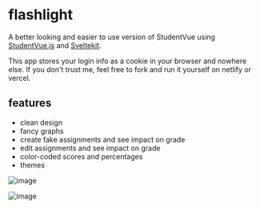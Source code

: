 # flashlight

A better looking and easier to use version of StudentVue using [StudentVue.js](https://github.com/StudentVue/StudentVue.js) and [Sveltekit](https://kit.svelte.dev).

This app stores your login info as a cookie in your browser and nowhere else. If you don't trust me, feel free to fork and run it yourself on netlify or vercel.

## features
- clean design
- fancy graphs
- create fake assignments and see impact on grade
- edit assignments and see impact on grade
- color-coded scores and percentages
- themes

![image](https://user-images.githubusercontent.com/34758569/156866029-5837c698-fc16-476e-b7a0-63c38d485449.png)

![image](https://user-images.githubusercontent.com/34758569/156866013-fce15e25-c5f3-498b-9e7c-9188e8ab87ac.png)
